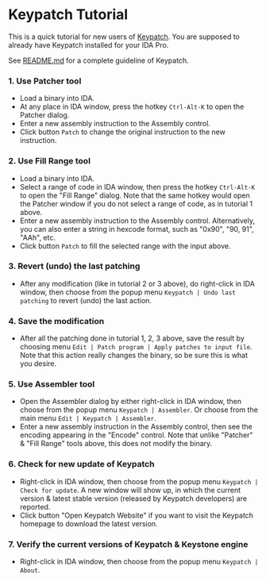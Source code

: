 Keypatch Tutorial
=================

This is a quick tutorial for new users of [Keypatch](http://keystone-engine.org/keypatch).
You are supposed to already have Keypatch installed for your IDA Pro.

See [README.md](README.md) for a complete guideline of Keypatch.


### 1. Use **Patcher** tool

- Load a binary into IDA.
- At any place in IDA window, press the hotkey `Ctrl-Alt-K` to open the
  Patcher dialog.
- Enter a new assembly instruction to the Assembly control.
- Click button `Patch` to change the original instruction to the new instruction.


### 2. Use **Fill Range** tool

- Load a binary into IDA.
- Select a range of code in IDA window, then press the hotkey `Ctrl-Alt-K` to open
  the "Fill Range" dialog. Note that the same hotkey would open the Patcher window
  if you do not select a range of code, as in tutorial 1 above.
- Enter a new assembly instruction to the Assembly control. Alternatively, you can
  also enter a string in hexcode format, such as "0x90", "90, 91", "AAh", etc.
- Click button `Patch` to fill the selected range with the input above.


### 3. Revert (undo) the last patching

- After any modification (like in tutorial 2 or 3 above), do right-click in
  IDA window, then choose from the popup menu `Keypatch | Undo last patching`
  to revert (undo) the last action.


### 4. Save the modification

- After all the patching done in tutorial 1, 2, 3 above, save the result by choosing
  menu `Edit | Patch program | Apply patches to input file`. Note that this action
  really changes the binary, so be sure this is what you desire.


### 5. Use **Assembler** tool

- Open the Assembler dialog by either right-click in IDA window, then choose from
  the popup menu `Keypatch | Assembler`. Or choose from the main menu `Edit | Keypatch | Assembler`.
- Enter a new assembly instruction in the Assembly control, then see the encoding
  appearing in the "Encode" control. Note that unlike "Patcher" & "Fill Range"
  tools above, this does not modify the binary.


### 6. Check for new update of Keypatch

- Right-click in IDA window, then choose from the popup menu `Keypatch | Check for update`.
  A new window will show up, in which the current version & latest stable version
  (released by Keypatch developers) are reported.
- Click button "Open Keypatch Website" if you want to visit the Keypatch
  homepage to download the latest version.


### 7. Verify the current versions of Keypatch & Keystone engine

- Right-click in IDA window, then choose from the popup menu `Keypatch | About`.

